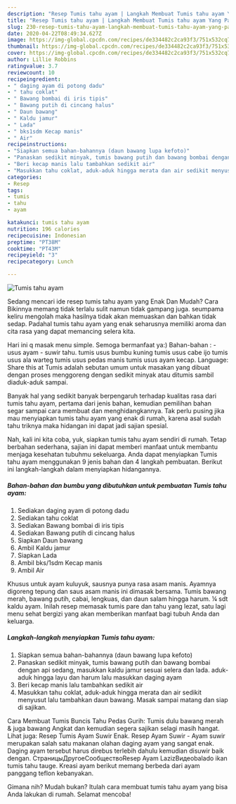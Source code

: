 ```yaml
---
description: "Resep Tumis tahu ayam | Langkah Membuat Tumis tahu ayam Yang Paling Enak"
title: "Resep Tumis tahu ayam | Langkah Membuat Tumis tahu ayam Yang Paling Enak"
slug: 230-resep-tumis-tahu-ayam-langkah-membuat-tumis-tahu-ayam-yang-paling-enak
date: 2020-04-22T08:49:34.627Z
image: https://img-global.cpcdn.com/recipes/de334482c2ca93f3/751x532cq70/tumis-tahu-ayam-foto-resep-utama.jpg
thumbnail: https://img-global.cpcdn.com/recipes/de334482c2ca93f3/751x532cq70/tumis-tahu-ayam-foto-resep-utama.jpg
cover: https://img-global.cpcdn.com/recipes/de334482c2ca93f3/751x532cq70/tumis-tahu-ayam-foto-resep-utama.jpg
author: Lillie Robbins
ratingvalue: 3.7
reviewcount: 10
recipeingredient:
- " daging ayam di potong dadu"
- " tahu coklat"
- " Bawang bombai di iris tipis"
- " Bawang putih di cincang halus"
- " Daun bawang"
- " Kaldu jamur"
- " Lada"
- " bks1sdm Kecap manis"
- " Air"
recipeinstructions:
- "Siapkan semua bahan-bahannya (daun bawang lupa kefoto)"
- "Panaskan sedikit minyak, tumis bawang putih dan bawang bombai dengan api sedang, masukkan kaldu jamur sesuai selera dan lada. aduk-aduk hingga layu dan harum lalu masukkan daging ayam"
- "Beri kecap manis lalu tambahkan sedikit air"
- "Masukkan tahu coklat, aduk-aduk hingga merata dan air sedikit menyusut lalu tambahkan daun bawang. Masak sampai matang dan siap di sajikan."
categories:
- Resep
tags:
- tumis
- tahu
- ayam

katakunci: tumis tahu ayam 
nutrition: 196 calories
recipecuisine: Indonesian
preptime: "PT38M"
cooktime: "PT43M"
recipeyield: "3"
recipecategory: Lunch

---
```



![Tumis tahu ayam](https://img-global.cpcdn.com/recipes/de334482c2ca93f3/751x532cq70/tumis-tahu-ayam-foto-resep-utama.jpg)

Sedang mencari ide resep tumis tahu ayam yang Enak Dan Mudah? Cara Bikinnya memang tidak terlalu sulit namun tidak gampang juga. seumpama keliru mengolah maka hasilnya tidak akan memuaskan dan bahkan tidak sedap. Padahal tumis tahu ayam yang enak seharusnya memiliki aroma dan cita rasa yang dapat memancing selera kita.

Hari ini q masak menu simple. Semoga bermanfaat ya:) Bahan-bahan : - usus ayam - suwir tahu. tumis usus bumbu kuning tumis usus cabe ijo tumis usus ala warteg tumis usus pedas manis tumis usus ayam kecap. Language: Share this at Tumis adalah sebutan umum untuk masakan yang dibuat dengan proses menggoreng dengan sedikit minyak atau ditumis sambil diaduk-aduk sampai.

Banyak hal yang sedikit banyak berpengaruh terhadap kualitas rasa dari tumis tahu ayam, pertama dari jenis bahan, kemudian pemilihan bahan segar sampai cara membuat dan menghidangkannya. Tak perlu pusing jika mau menyiapkan tumis tahu ayam yang enak di rumah, karena asal sudah tahu triknya maka hidangan ini dapat jadi sajian spesial.


Nah, kali ini kita coba, yuk, siapkan tumis tahu ayam sendiri di rumah. Tetap berbahan sederhana, sajian ini dapat memberi manfaat untuk membantu menjaga kesehatan tubuhmu sekeluarga. Anda dapat menyiapkan Tumis tahu ayam menggunakan 9 jenis bahan dan 4 langkah pembuatan. Berikut ini langkah-langkah dalam menyiapkan hidangannya.

<!--inarticleads1-->

##### Bahan-bahan dan bumbu yang dibutuhkan untuk pembuatan Tumis tahu ayam:

1. Sediakan  daging ayam di potong dadu
1. Sediakan  tahu coklat
1. Sediakan  Bawang bombai di iris tipis
1. Sediakan  Bawang putih di cincang halus
1. Siapkan  Daun bawang
1. Ambil  Kaldu jamur
1. Siapkan  Lada
1. Ambil  bks/1sdm Kecap manis
1. Ambil  Air


Khusus untuk ayam kuluyuk, sausnya punya rasa asam manis. Ayamnya digoreng tepung dan saus asam manis ini dimasak bersama. Tumis bawang merah, bawang putih, cabai, lengkuas, dan daun salam hingga harum. ¼ sdt kaldu ayam. Inilah resep memasak tumis pare dan tahu yang lezat, satu lagi menu sehat bergizi yang akan memberikan manfaat bagi tubuh Anda dan keluarga. 

<!--inarticleads2-->

##### Langkah-langkah menyiapkan Tumis tahu ayam:

1. Siapkan semua bahan-bahannya (daun bawang lupa kefoto)
1. Panaskan sedikit minyak, tumis bawang putih dan bawang bombai dengan api sedang, masukkan kaldu jamur sesuai selera dan lada. aduk-aduk hingga layu dan harum lalu masukkan daging ayam
1. Beri kecap manis lalu tambahkan sedikit air
1. Masukkan tahu coklat, aduk-aduk hingga merata dan air sedikit menyusut lalu tambahkan daun bawang. Masak sampai matang dan siap di sajikan.


Cara Membuat Tumis Buncis Tahu Pedas Gurih: Tumis dulu bawang merah &amp; juga bawang Angkat dan kemudian segera sajikan selagi masih hangat. Lihat juga: Resep Tumis Ayam Suwir Enak. Resep Ayam Suwir - Ayam suwir merupakan salah satu makanan olahan daging ayam yang sangat enak. Daging ayam tersebut harus direbus terlebih dahulu kemudian disuwir baik dengan. СтраницыДругоеСообществоResep Ayam LazizВидеоbalado ikan tumis tahu tauge. Kreasi ayam berikut memang berbeda dari ayam panggang teflon kebanyakan. 

Gimana nih? Mudah bukan? Itulah cara membuat tumis tahu ayam yang bisa Anda lakukan di rumah. Selamat mencoba!
